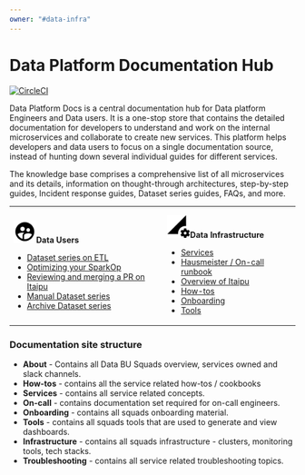 ```yaml
---
owner: "#data-infra"
---
```


# Data Platform Documentation Hub

[![CircleCI](https://circleci.com/gh/nubank/data-platform-docs.svg?style=svg&circle-token=0d7949cdca982ceb84320b0184c1f529d52df53e)](https://circleci.com/gh/nubank/data-platform-docs)

Data Platform Docs is a central documentation hub for Data platform Engineers and Data users. It is a one-stop store that contains the detailed documentation for developers to understand and work on the internal microservices and collaborate to create new services. This platform helps developers and data users to focus on a single documentation source, instead of hunting down several individual guides for different services.

The knowledge base comprises a comprehensive list of all microservices and its details, information on thought-through architectures, step-by-step guides, Incident response guides, Dataset series guides, FAQs, and more.

<table>
  <tr>
  <td>
    <p><img src="images/data-users.png" width="40" height=""/><b>Data Users</b></p>
    <p>
     <ul>
     <li><a href="https://data-platform-docs.nubank.com.br/data-users/etl_users/dss-on-etl/">Dataset series on ETL</a></li>
     <li><a href="https://data-platform-docs.nubank.com.br/data-users/etl_users/optimizing_your_sparkop/">Optimizing your SparkOp</a></li>
     <li><a href="https://data-platform-docs.nubank.com.br/how-tos/itaipu/itaipu_reviewer/">Reviewing and merging a PR on Itaipu</a></li>
     <li><a href="https://data-platform-docs.nubank.com.br/data-users/etl_users/manual_dataset_series/">Manual Dataset series<a></li>
     <li><a href="https://data-platform-docs.nubank.com.br/data-users/etl_users/ingestion/archives/">Archive Dataset series<a></li>
     </ul></p>
     </td>
  <td>
    <p><img src="images/data-infra-icon.png" width="40" height=""/><b>Data Infrastructure</b></a>
     <ul>
      <li><a href="https://data-platform-docs.nubank.com.br/infrastructure/data-infra/inventory/">Services</a></li>
      <li><a href="https://data-platform-docs.nubank.com.br/on-call/data-infra/on_call_runbook/">Hausmeister / On-call runbook</a></li>
      <li><a href="https://data-platform-docs.nubank.com.br/services/data-processing/itaipu/itaipu/">Overview of Itaipu</a></li>
        <li><a href="https://data-platform-docs.nubank.com.br/how-tos/itaipu/contracts/">How-tos</a></li>
        <li><a href="https://data-platform-docs.nubank.com.br/onboarding/data-infra/introduction/">Onboarding</a></li>
        <li><a href="https://data-platform-docs.nubank.com.br/tools/databricks/">Tools</a></li>
    </ul></p>
     </td>
  </tr>
  
</table>

### Documentation site structure

- **About** - Contains all Data BU Squads overview, services owned and slack channels.
- **How-tos** - contains all the service related how-tos / cookbooks
- **Services** - contains all service related concepts.
- **On-call** - contains documentation set required for on-call engineers.
- **Onboarding** - contains all squads onboarding material.
- **Tools** - contains all squads tools that are used to generate and view dashboards.
- **Infrastructure** - contains all squads infrastructure - clusters, monitoring tools, tech stacks.
- **Troubleshooting** - contains all service related troubleshooting topics.

<!-- markdownlint-disable-file -->
